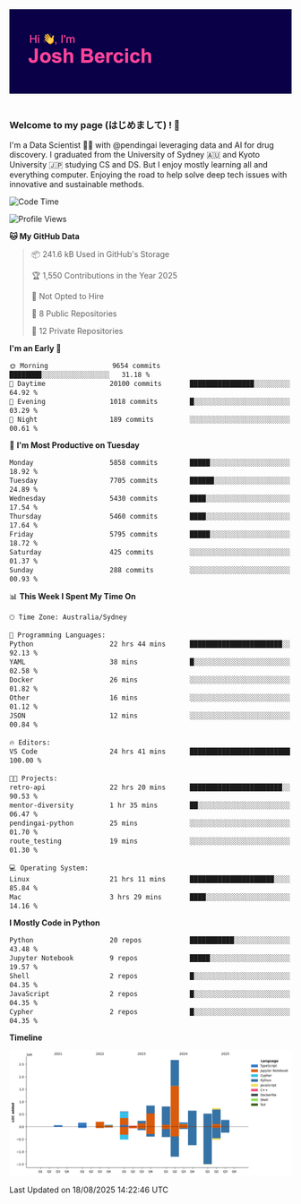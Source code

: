 
<div align="center">
<img src="profile-banner.png" />
</div>

</br>

### Welcome to my page (はじめまして) ! 🌸

I'm a Data Scientist 👨‍🔬 with @pendingai leveraging data and AI for drug discovery. I graduated from the University of Sydney 🇦🇺 and Kyoto University 🇯🇵 studying CS and DS. But I enjoy mostly learning all and everything computer. Enjoying the road to help solve deep tech issues with innovative and sustainable methods.

<!--START_SECTION:waka-->
![Code Time](http://img.shields.io/badge/Code%20Time-51%20hrs%2049%20mins-blue)

![Profile Views](http://img.shields.io/badge/Profile%20Views-6-blue)

**🐱 My GitHub Data** 

> 📦 241.6 kB Used in GitHub's Storage 
 > 
> 🏆 1,550 Contributions in the Year 2025
 > 
> 🚫 Not Opted to Hire
 > 
> 📜 8 Public Repositories 
 > 
> 🔑 12 Private Repositories 
 > 
**I'm an Early 🐤** 

```text
🌞 Morning                9654 commits        ████████░░░░░░░░░░░░░░░░░   31.18 % 
🌆 Daytime                20100 commits       ████████████████░░░░░░░░░   64.92 % 
🌃 Evening                1018 commits        █░░░░░░░░░░░░░░░░░░░░░░░░   03.29 % 
🌙 Night                  189 commits         ░░░░░░░░░░░░░░░░░░░░░░░░░   00.61 % 
```
📅 **I'm Most Productive on Tuesday** 

```text
Monday                   5858 commits        █████░░░░░░░░░░░░░░░░░░░░   18.92 % 
Tuesday                  7705 commits        ██████░░░░░░░░░░░░░░░░░░░   24.89 % 
Wednesday                5430 commits        ████░░░░░░░░░░░░░░░░░░░░░   17.54 % 
Thursday                 5460 commits        ████░░░░░░░░░░░░░░░░░░░░░   17.64 % 
Friday                   5795 commits        █████░░░░░░░░░░░░░░░░░░░░   18.72 % 
Saturday                 425 commits         ░░░░░░░░░░░░░░░░░░░░░░░░░   01.37 % 
Sunday                   288 commits         ░░░░░░░░░░░░░░░░░░░░░░░░░   00.93 % 
```


📊 **This Week I Spent My Time On** 

```text
🕑︎ Time Zone: Australia/Sydney

💬 Programming Languages: 
Python                   22 hrs 44 mins      ███████████████████████░░   92.13 % 
YAML                     38 mins             █░░░░░░░░░░░░░░░░░░░░░░░░   02.58 % 
Docker                   26 mins             ░░░░░░░░░░░░░░░░░░░░░░░░░   01.82 % 
Other                    16 mins             ░░░░░░░░░░░░░░░░░░░░░░░░░   01.12 % 
JSON                     12 mins             ░░░░░░░░░░░░░░░░░░░░░░░░░   00.84 % 

🔥 Editors: 
VS Code                  24 hrs 41 mins      █████████████████████████   100.00 % 

🐱‍💻 Projects: 
retro-api                22 hrs 20 mins      ███████████████████████░░   90.53 % 
mentor-diversity         1 hr 35 mins        ██░░░░░░░░░░░░░░░░░░░░░░░   06.47 % 
pendingai-python         25 mins             ░░░░░░░░░░░░░░░░░░░░░░░░░   01.70 % 
route_testing            19 mins             ░░░░░░░░░░░░░░░░░░░░░░░░░   01.30 % 

💻 Operating System: 
Linux                    21 hrs 11 mins      █████████████████████░░░░   85.84 % 
Mac                      3 hrs 29 mins       ████░░░░░░░░░░░░░░░░░░░░░   14.16 % 
```

**I Mostly Code in Python** 

```text
Python                   20 repos            ███████████░░░░░░░░░░░░░░   43.48 % 
Jupyter Notebook         9 repos             █████░░░░░░░░░░░░░░░░░░░░   19.57 % 
Shell                    2 repos             █░░░░░░░░░░░░░░░░░░░░░░░░   04.35 % 
JavaScript               2 repos             █░░░░░░░░░░░░░░░░░░░░░░░░   04.35 % 
Cypher                   2 repos             █░░░░░░░░░░░░░░░░░░░░░░░░   04.35 % 
```



**Timeline**

![Lines of Code chart](https://raw.githubusercontent.com/JBercich/JBercich/main/assets/bar_graph.png)


 Last Updated on 18/08/2025 14:22:46 UTC
<!--END_SECTION:waka-->
